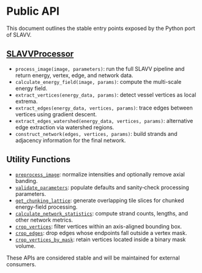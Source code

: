 # Public API

This document outlines the stable entry points exposed by the Python port of SLAVV.

## [SLAVVProcessor](../slavv-streamlit/src/vectorization_core.py)

- `process_image(image, parameters)`: run the full SLAVV pipeline and return energy, vertex, edge, and network data.
- `calculate_energy_field(image, params)`: compute the multi-scale energy field.
- `extract_vertices(energy_data, params)`: detect vessel vertices as local extrema.
- `extract_edges(energy_data, vertices, params)`: trace edges between vertices using gradient descent.
- `extract_edges_watershed(energy_data, vertices, params)`: alternative edge extraction via watershed regions.
- `construct_network(edges, vertices, params)`: build strands and adjacency information for the final network.

## Utility Functions

- [`preprocess_image`](../slavv-streamlit/src/vectorization_core.py): normalize intensities and optionally remove axial banding.
- [`validate_parameters`](../slavv-streamlit/src/vectorization_core.py): populate defaults and sanity‑check processing parameters.
- [`get_chunking_lattice`](../slavv-streamlit/src/vectorization_core.py): generate overlapping tile slices for chunked energy-field processing.
- [`calculate_network_statistics`](../slavv-streamlit/src/vectorization_core.py): compute strand counts, lengths, and other network metrics.
- [`crop_vertices`](../slavv-streamlit/src/vectorization_core.py): filter vertices within an axis-aligned bounding box.
- [`crop_edges`](../slavv-streamlit/src/vectorization_core.py): drop edges whose endpoints fall outside a vertex mask.
- [`crop_vertices_by_mask`](../slavv-streamlit/src/vectorization_core.py): retain vertices located inside a binary mask volume.

These APIs are considered stable and will be maintained for external consumers.
